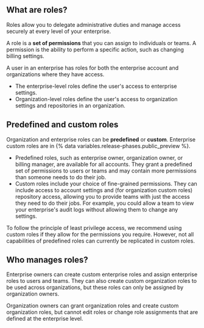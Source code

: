 ## What are roles?

Roles allow you to delegate administrative duties and manage access securely at every level of your enterprise.

A role is a **set of permissions** that you can assign to individuals or teams. A permission is the ability to perform a specific action, such as changing billing settings.

A user in an enterprise has roles for both the enterprise account and organizations where they have access.

* The enterprise-level roles define the user's access to enterprise settings.
* Organization-level roles define the user's access to organization settings and repositories in an organization.

## Predefined and custom roles

Organization and enterprise roles can be **predefined** or **custom**. Enterprise custom roles are in {% data variables.release-phases.public_preview %}.

* Predefined roles, such as enterprise owner, organization owner, or billing manager, are available for all accounts. They grant a predefined set of permissions to users or teams and may contain more permissions than someone needs to do their job.
* Custom roles include your choice of fine-grained permissions. They can include access to account settings and (for organization custom roles) repository access, allowing you to provide teams with just the access they need to do their jobs. For example, you could allow a team to view your enterprise's audit logs without allowing them to change any settings.

To follow the principle of least privilege access, we recommend using custom roles if they allow for the permissions you require. However, not all capabilities of predefined roles can currently be replicated in custom roles.

## Who manages roles?

Enterprise owners can create custom enterprise roles and assign enterprise roles to users and teams. They can also create custom organization roles to be used across organizations, but these roles can only be assigned by organization owners.

Organization owners can grant organization roles and create custom organization roles, but cannot edit roles or change role assignments that are defined at the enterprise level.

